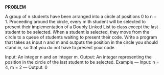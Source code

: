 
**PROBLEM**

A group of n students have been arranged into a circle at positions 0 to n − 1. Proceeding around the circle,
every m th student will be selected to present their implementation of a Doubly Linked List to class except
the last student to be selected. When a student is selected, they move from the circle to a queue of students
waiting to present their code.
Write a program that takes as input n and m and outputs the position in the circle you should stand in, so
that you do not have to present your code.

Input: An integer n and an integer m.
Output: An integer representing the position in the circle of the last student to be selected.
Example — Input: n = 4, m = 2 — Output: 0